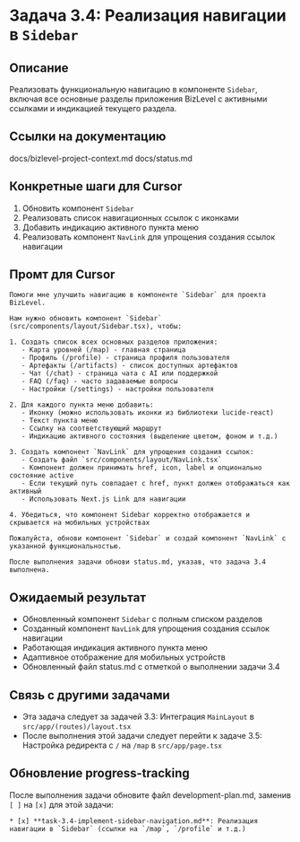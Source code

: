 # Задача 3.4: Реализация навигации в `Sidebar`

## Описание
Реализовать функциональную навигацию в компоненте `Sidebar`, включая все основные разделы приложения BizLevel с активными ссылками и индикацией текущего раздела.

## Ссылки на документацию
docs/bizlevel-project-context.md
docs/status.md

## Конкретные шаги для Cursor
1. Обновить компонент `Sidebar`
2. Реализовать список навигационных ссылок с иконками
3. Добавить индикацию активного пункта меню
4. Реализовать компонент `NavLink` для упрощения создания ссылок навигации

## Промт для Cursor
```
Помоги мне улучшить навигацию в компоненте `Sidebar` для проекта BizLevel.

Нам нужно обновить компонент `Sidebar` (src/components/layout/Sidebar.tsx), чтобы:

1. Создать список всех основных разделов приложения:
   - Карта уровней (/map) - главная страница
   - Профиль (/profile) - страница профиля пользователя
   - Артефакты (/artifacts) - список доступных артефактов
   - Чат (/chat) - страница чата с AI или поддержкой
   - FAQ (/faq) - часто задаваемые вопросы
   - Настройки (/settings) - настройки пользователя

2. Для каждого пункта меню добавить:
   - Иконку (можно использовать иконки из библиотеки lucide-react)
   - Текст пункта меню
   - Ссылку на соответствующий маршрут
   - Индикацию активного состояния (выделение цветом, фоном и т.д.)

3. Создать компонент `NavLink` для упрощения создания ссылок:
   - Создать файл `src/components/layout/NavLink.tsx`
   - Компонент должен принимать href, icon, label и опционально состояние active
   - Если текущий путь совпадает с href, пункт должен отображаться как активный
   - Использовать Next.js Link для навигации

4. Убедиться, что компонент Sidebar корректно отображается и скрывается на мобильных устройствах

Пожалуйста, обнови компонент `Sidebar` и создай компонент `NavLink` с указанной функциональностью.

После выполнения задачи обнови status.md, указав, что задача 3.4 выполнена.
```

## Ожидаемый результат
- Обновленный компонент `Sidebar` с полным списком разделов
- Созданный компонент `NavLink` для упрощения создания ссылок навигации
- Работающая индикация активного пункта меню
- Адаптивное отображение для мобильных устройств
- Обновленный файл status.md с отметкой о выполнении задачи 3.4

## Связь с другими задачами
- Эта задача следует за задачей 3.3: Интеграция `MainLayout` в `src/app/(routes)/layout.tsx`
- После выполнения этой задачи следует перейти к задаче 3.5: Настройка редиректа с `/` на `/map` в `src/app/page.tsx`

## Обновление progress-tracking
После выполнения задачи обновите файл development-plan.md, заменив `[ ]` на `[x]` для этой задачи:
```
* [x] **task-3.4-implement-sidebar-navigation.md**: Реализация навигации в `Sidebar` (ссылки на `/map`, `/profile` и т.д.)
```
